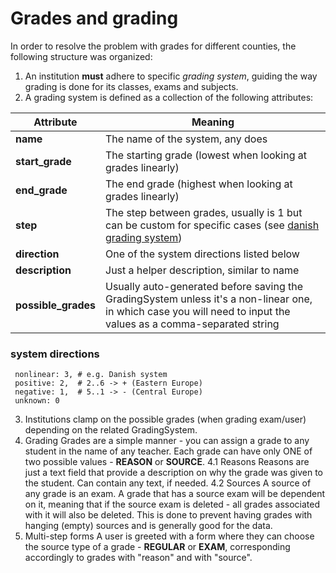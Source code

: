 # Grades and grading

In order to resolve the problem with grades for different counties, the following structure was organized:

1. An institution **must** adhere to specific _grading system_, guiding the way grading is done for its classes, exams and subjects.
2. A grading system is defined as a collection of the following attributes:

Attribute | Meaning
--- | --- |
**name** | The name of the system, any does |
**start_grade** | The starting grade (lowest when looking at grades linearly)  |
**end_grade** | The end grade (highest when looking at grades linearly) |
**step** | The step between grades, usually is 1 but can be custom for specific cases (see [danish grading system](https://www.norden.org/en/info-norden/grading-scale-danish-education-system#:~:text=All%20Danish%20educational%20programmes%20from,The%20lowest%20grade%20is%20%2D3.)) |
**direction** | One of the system directions listed below |
**description** | Just a helper description, similar to name |
**possible_grades** | Usually auto-generated before saving the GradingSystem unless it's a non-linear one, in which case you will need to input the values as a comma-separated string |

### system directions
```
 nonlinear: 3, # e.g. Danish system
 positive: 2,  # 2..6 -> + (Eastern Europe)
 negative: 1,  # 5..1 -> - (Central Europe)
 unknown: 0
```

3. Institutions clamp on the possible grades (when grading exam/user) depending on the related GradingSystem.
4. Grading
Grades are a simple manner - you can assign a grade to any student in the name of any teacher.
Each grade can have only ONE of two possible values - __REASON__ or __SOURCE__.
4.1 Reasons
Reasons are just a text field that provide a description on why the grade was given to the student. Can contain any text, if needed.
4.2 Sources
A source of any grade is an exam.
A grade that has a source exam will be dependent on it, meaning that if the source exam is deleted - all grades associated with it will also be deleted. This is done to prevent having grades with hanging (empty) sources and is generally good for the data.
5. Multi-step forms
A user is greeted with a form where they can choose the source type of a grade - __REGULAR__ or __EXAM__, corresponding accordingly to grades with "reason" and with "source".
